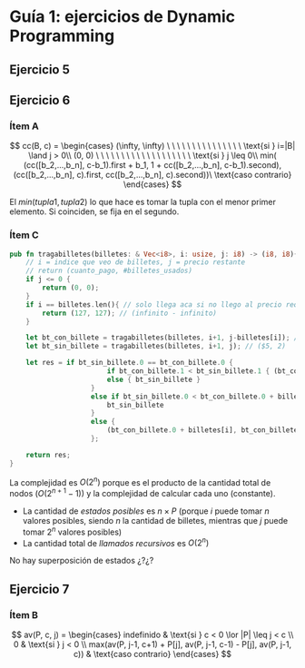 # Guía 1: ejercicios de Dynamic Programming

## Ejercicio 5



## Ejercicio 6

### Ítem A 

$$
cc(B, c) =
\begin{cases}
     (\infty, \infty) \ \ \ \ \  \ \ \ \ \ \ \ \ \ \   \text{si } i=|B| \land j > 0\\
     (0, 0)     \ \ \ \ \ \ \ \ \ \ \ \ \ \ \ \ \ \ \  \text{si } j \leq 0\\
     min( (cc([b_2,...,b_n], c-b_1).first + b_1, 1 + cc([b_2,...,b_n], c-b_1).second), (cc([b_2,...,b_n], c).first, cc([b_2,...,b_n], c).second))\ \text{caso contrario}
\end{cases}
$$

El $min(tupla1, tupla2)$ lo que hace es tomar la tupla con el menor primer elemento. Si coinciden, se fija en el segundo.

### Ítem C

```rust
pub fn tragabilletes(billetes: & Vec<i8>, i: usize, j: i8) -> (i8, i8){
    // i = indice que veo de billetes, j = precio restante
    // return (cuanto_pago, #billetes_usados)
    if j <= 0 {
        return (0, 0);
    }
    if i == billetes.len(){ // solo llega aca si no llego al precio requerido
        return (127, 127); // (infinito - infinito)
    }

    let bt_con_billete = tragabilletes(billetes, i+1, j-billetes[i]); // ($5, 1)
    let bt_sin_billete = tragabilletes(billetes, i+1, j); // ($5, 2)

    let res = if bt_sin_billete.0 == bt_con_billete.0 {
                        if bt_con_billete.1 < bt_sin_billete.1 { (bt_con_billete.0 + billetes[i], bt_con_billete.1 + 1) }
                        else { bt_sin_billete }
                    }
                    else if bt_sin_billete.0 < bt_con_billete.0 + billetes[i] {
                        bt_sin_billete
                    }
                    else {
                        (bt_con_billete.0 + billetes[i], bt_con_billete.1 + 1)
                    };

    return res;
}
```

La complejidad es $O(2^n)$ porque es el producto de la cantidad total de nodos ($O(2^{n+1}-1)$) y la complejidad de calcular cada uno (constante).  

- La cantidad de *estados posibles* es $n \times P$ (porque $i$ puede tomar $n$ valores posibles, siendo $n$ la cantidad de billetes, mientras que $j$ puede tomar $2^n$ valores posibles)
- La cantidad total de *llamados recursivos* es $O(2^n)$

No hay superposición de estados ¿?¿?

## Ejercicio 7

### Ítem B

$$
av(P, c, j) =
\begin{cases}
     indefinido & \text{si } c < 0 \lor |P| \leq j < c \\
     0 & \text{si } j < 0 \\
     max(av(P, j-1, c+1) + P[j], av(P, j-1, c-1) - P[j], av(P, j-1, c)) & \text{caso contrario}
\end{cases}
$$

